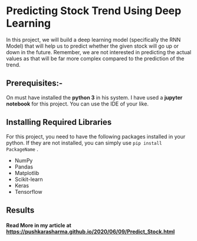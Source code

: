 # Predicting Stock Trend Using Deep Learning
In this project, we will build a deep learning model (specifically the RNN Model) that will help us to predict whether the given stock will go up or down in the future. Remember, we are not interested in predicting the actual values as that will be far more complex compared to the prediction of the trend.

## Prerequisites:-
On must have installed the **python 3** in his system. I have used a **jupyter notebook** for this project. You can use the IDE of your like.
## Installing Required Libraries
For this project, you need to have the following packages installed in your python. If they are not installed, you can simply use `pip install PackageName` .
* NumPy
* Pandas
* Matplotlib
* Scikit-learn
* Keras
* Tensorflow
 ## Results
 
 #### Read More in my article at https://pushkarasharma.github.io/2020/06/09/Predict_Stock.html
